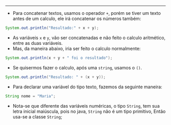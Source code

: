 ___
- Para concatenar textos, usamos o operador `+`, porém se tiver um texto antes  de um calculo, ele irá concatenar os números também:
```java
System.out.println("Resultado:" + x + y);
```
- As variáveis `x` e `y`, vão ser concatenadas e não feito o calculo aritmético, entre as duas variáveis.
- Mas, da maneira abaixo, iria ser feito o calculo normalmente:
```java
System.out.println(x + y + " foi o resultado");
```
- Se quisermos fazer o calculo, após uma `string`, usamos o `()`.
```java
System.out.println("Resultado: " + (x + y));
```
- Para declarar uma variável do tipo texto, fazemos da seguinte maneira:
```java
String nome = "Maria";
```
- Nota-se que diferente das variáveis numéricas, o tipo `String`, tem sua letra inicial maiúscula, pois no java, `String` não é um tipo primitivo, Então usa-se a classe `String`; 